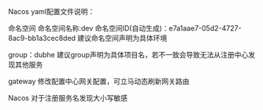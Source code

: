 Nacos yaml配置文件说明：

命名空间
命名空间名称:dev
命名空间ID(自动生成)：e7a1aae7-05d2-4727-8ac9-bb1a3cec8ded
建议命名空间声明为具体环境

group：dubhe
建议group声明为具体项目名，若不一致会导致无法从注册中心发现其他服务

gateway
修改配置中心网关配置，可立马动态刷新网关路由

Nacos 对于注册服务名发现大小写敏感
